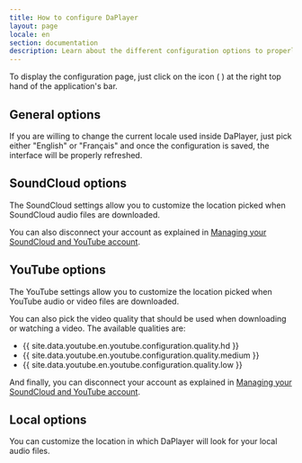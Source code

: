 ```yaml
---
title: How to configure DaPlayer
layout: page
locale: en
section: documentation
description: Learn about the different configuration options to properly set up your environment don't care about anything else than listening to your musics!
---
```


To display the configuration page, just click on the icon (<span class="octicon octicon-dashboard"> </span>)
at the right top hand of the application's bar.

## General options

If you are willing to change the current locale used inside DaPlayer, just
pick either "English" or "Français" and once the configuration is saved, the
interface will be properly refreshed.

## SoundCloud options

The SoundCloud settings allow you to customize the location picked when SoundCloud
audio files are downloaded.

You can also disconnect your account as explained in [Managing your SoundCloud and
YouTube account](managing-your-soundcloud-and-youtube-account.html).

## YouTube options

The YouTube settings allow you to customize the location picked when YouTube audio
or video files are downloaded.

You can also pick the video quality that should be used when downloading or watching
a video. The available qualities are:

* {{ site.data.youtube.en.youtube.configuration.quality.hd }}
* {{ site.data.youtube.en.youtube.configuration.quality.medium }}
* {{ site.data.youtube.en.youtube.configuration.quality.low }}

And finally, you can disconnect your account as explained in [Managing your
SoundCloud and YouTube account](managing-your-soundcloud-and-youtube-account.html).

## Local options

You can customize the location in which DaPlayer will look for your local audio
files.
